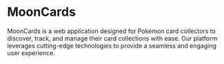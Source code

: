 # MoonCards
MoonCards is a web application designed for Pokémon card collectors to discover, track, and manage their card collections with ease. Our platform leverages cutting-edge technologies to provide a seamless and engaging user experience.
